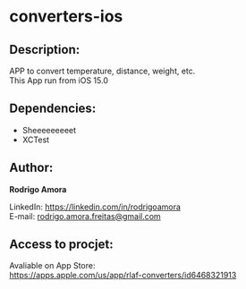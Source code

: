 # converters-ios
Description:
------------
APP to convert temperature, distance, weight, etc.<br>
This App run from iOS 15.0

Dependencies:
-------------
* Sheeeeeeeeet
* XCTest

Author:
-------
<b>Rodrigo Amora</b>

LinkedIn: https://linkedin.com/in/rodrigoamora <br>
E-mail: rodrigo.amora.freitas@gmail.com

Access to procjet:
------------------
Avaliable on App Store: <br>
https://apps.apple.com/us/app/rlaf-converters/id6468321913
